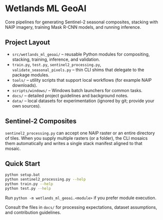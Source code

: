 ﻿# Wetlands ML GeoAI

Core pipelines for generating Sentinel-2 seasonal composites, stacking with NAIP imagery, training Mask R-CNN models, and running inference.

## Project Layout

- `src/wetlands_ml_geoai/` – reusable Python modules for compositing, stacking, training, inference, and validation.
- `train.py`, `test.py`, `sentinel2_processing.py`, `validate_seasonal_pixels.py` – thin CLI shims that delegate to the package modules.
- `tools/` – utility scripts that support local workflows (for example NAIP downloads).
- `scripts/windows/` – Windows batch launchers for common tasks.
- `docs/` – detailed project guidelines and background notes.
- `data/` – local datasets for experimentation (ignored by git; provide your own sources).

## Sentinel-2 Composites

`sentinel2_processing.py` can accept one NAIP raster or an entire directory of tiles. When you supply multiple rasters (or a folder), the CLI mosaics them automatically and writes a single stack manifest aligned to that mosaic.

## Quick Start

```bash
python setup.bat
python sentinel2_processing.py --help
python train.py --help
python test.py --help
```

Run `python -m wetlands_ml_geoai.<module>` if you prefer module execution.

Consult the files in `docs/` for processing expectations, dataset assumptions, and contribution guidelines.
